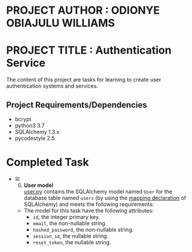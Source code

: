 # PROJECT AUTHOR : ODIONYE OBIAJULU WILLIAMS
#  PROJECT TITLE : Authentication Service

The content of this project are tasks for learning to create user authentication systems and services.

## Project Requirements/Dependencies

+ bcrypt
+ python3 3.7
+ SQLAlchemy 1.3.x
+ pycodestyle 2.5


# Completed Task

+ [x] 0. **User model**<br />[user.py](user.py) contains the SQLAlchemy model named `User` for the database table named `users` (by using the [mapping declaration](https://docs.sqlalchemy.org/en/13/orm/tutorial.html#declare-a-mapping) of SQLAlchemy) and meets the following requirements:

  + The model for this task have the following attributes:
    + `id`, the integer primary key.
    + `email`, the non-nullable string.
    + `hashed_password`, the non-nullable string.
    + `session_id`, the nullable string.
    + `reset_token`, the nullable string.
